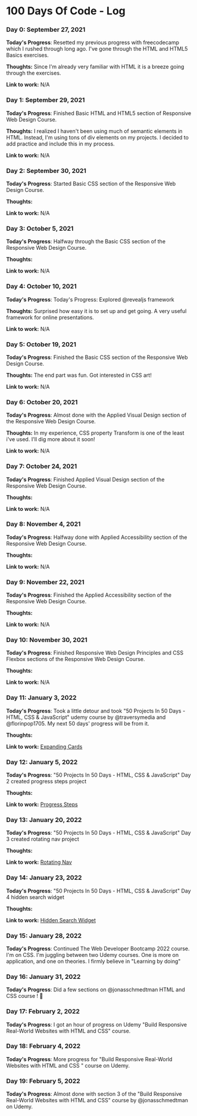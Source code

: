 # 100 Days Of Code - Log

### Day 0: September 27, 2021

**Today's Progress**: Resetted my previous progress with freecodecamp which I rushed through long ago. I've gone through the HTML and HTML5 Basics exercises.

**Thoughts:** Since I'm already very familiar with HTML it is a breeze going through the exercises.

**Link to work:** N/A

### Day 1: September 29, 2021

**Today's Progress**: Finished Basic HTML and HTML5 section of Responsive Web Design Course.

**Thoughts:** I realized I haven't been using much of semantic elements in HTML. Instead, I'm using tons of div elements on my projects. I decided to add practice and include this in my process.

**Link to work:** N/A

### Day 2: September 30, 2021

**Today's Progress**: Started Basic CSS section of the Responsive Web Design Course.

**Thoughts:** 

**Link to work:** N/A

### Day 3: October 5, 2021

**Today's Progress**: Halfway through the Basic CSS section of the Responsive Web Design Course.

**Thoughts:** 

**Link to work:** N/A

### Day 4: October 10, 2021

**Today's Progress**: Today's Progress: Explored @revealjs framework
 
**Thoughts:**  Surprised how easy it is to set up and get going. A very useful framework for online presentations.

**Link to work:** N/A

### Day 5: October 19, 2021

**Today's Progress**: Finished the Basic CSS section of the Responsive Web Design Course.
 
**Thoughts:**  The end part was fun. Got interested in CSS art!

**Link to work:** N/A

### Day 6: October 20, 2021

**Today's Progress**: Almost done with the Applied Visual Design section of the Responsive Web Design Course.
 
**Thoughts:**  In my experience, CSS property Transform is one of the least i've used. I'll dig more about it soon!

**Link to work:** N/A

### Day 7: October 24, 2021

**Today's Progress**: Finished Applied Visual Design section of the Responsive Web Design Course.
 
**Thoughts:**  

**Link to work:** N/A

### Day 8: November 4, 2021

**Today's Progress**: Halfway done with Applied Accessibility section of the Responsive Web Design Course.
 
**Thoughts:**  

**Link to work:** N/A

### Day 9: November 22, 2021

**Today's Progress**: Finished the Applied Accessibility section of the Responsive Web Design Course.
 
**Thoughts:**  

**Link to work:** N/A

### Day 10: November 30, 2021

**Today's Progress**: Finished Responsive Web Design Principles and CSS Flexbox sections of the Responsive Web Design Course.
 
**Thoughts:**  

**Link to work:** N/A

### Day 11: January 3, 2022

**Today's Progress**: Took a little detour and took "50 Projects In 50 Days - HTML, CSS & JavaScript" udemy course by @traversymedia and @florinpop1705. 
My next 50 days' progress will be from it.
 
**Thoughts:**  

**Link to work:** [Expanding Cards](http://jp-udemy-expanding-cards.surge.sh/)

### Day 12: January 5, 2022

**Today's Progress**: "50 Projects In 50 Days - HTML, CSS & JavaScript" Day 2 created progress steps project
 
**Thoughts:**  

**Link to work:** [Progress Steps](http://jp-udemy-progress-steps.surge.sh/)

### Day 13: January 20, 2022

**Today's Progress**: "50 Projects In 50 Days - HTML, CSS & JavaScript" Day 3 created rotating nav project
 
**Thoughts:**  

**Link to work:** [Rotating Nav](http://jp-udemy-rotating-navigation.surge.sh/)

### Day 14: January 23, 2022

**Today's Progress**: "50 Projects In 50 Days - HTML, CSS & JavaScript" Day 4 hidden search widget
 
**Thoughts:**  

**Link to work:** [Hidden Search Widget](https://jp-udemy-hidden-search-widget.surge.sh/)

### Day 15: January 28, 2022

**Today's Progress**: Continued The Web Developer Bootcamp 2022 course. I'm on CSS. I'm juggling between two Udemy courses. One is more on application, and one on theories. I firmly believe in "Learning by doing"

### Day 16: January 31, 2022

**Today's Progress**: Did a few sections on @jonasschmedtman  HTML and CSS course ! 🎉
 
 ### Day 17: February 2, 2022

**Today's Progress**: I got an hour of progress on Udemy "Build Responsive Real-World Websites with HTML and CSS" course.

### Day 18: February 4, 2022

**Today's Progress**: More progress for "Build Responsive Real-World Websites with HTML and CSS
" course on Udemy.

### Day 19: February 5, 2022

**Today's Progress**: Almost done with section 3 of the "Build Responsive Real-World Websites with HTML and CSS" course by @jonasschmedtman on Udemy.
